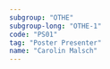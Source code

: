 ```yaml
---
subgroup: "OTHE"
subgroup-long: "OTHE-1"
code: "PS01"
tag: "Poster Presenter"
name: "Carolin Malsch"
---
```

